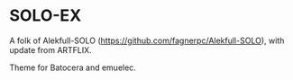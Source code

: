 # SOLO-EX
A folk of Alekfull-SOLO (https://github.com/fagnerpc/Alekfull-SOLO), with update from ARTFLIX.

Theme for Batocera and emuelec.

